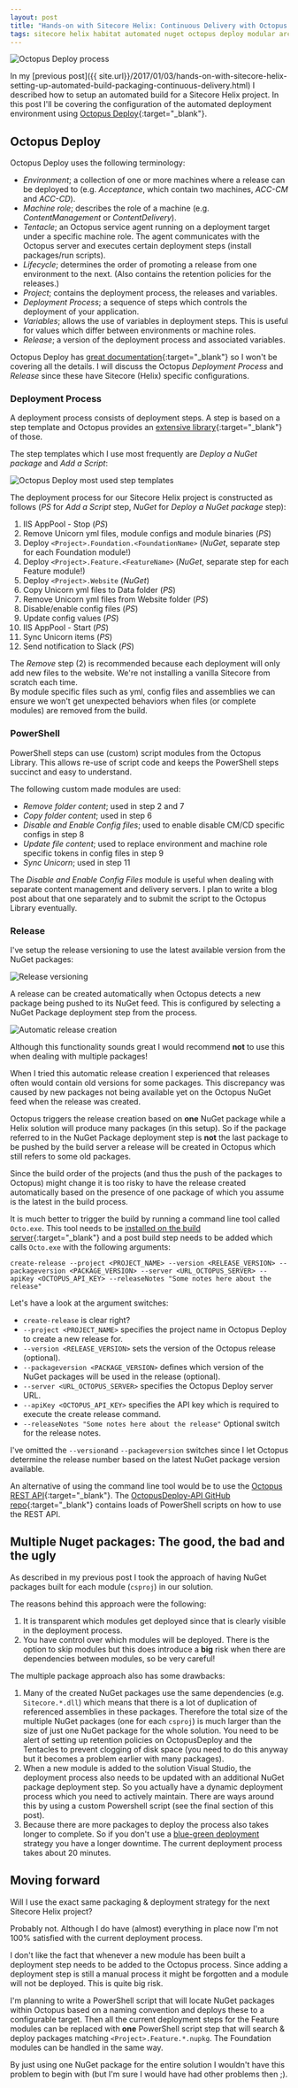 ```yaml
---
layout: post
title: "Hands-on with Sitecore Helix: Continuous Delivery with Octopus Deploy"
tags: sitecore helix habitat automated nuget octopus deploy modular architecture
---
```


<img class="u-max-full-width" itemprop="image" src="{{ site.url }}/assets/2017/01/24/Octopus_diagram.png" alt="Octopus Deploy process">

In my [previous post]({{ site.url}}/2017/01/03/hands-on-with-sitecore-helix-setting-up-automated-build-packaging-continuous-delivery.html) I described how to setup an automated build for a Sitecore Helix project. 
In this post I'll be covering the configuration of the automated deployment environment using [Octopus Deploy](https://octopus.com/){:target="_blank"}.

<!--more-->

## Octopus Deploy

Octopus Deploy uses the following terminology:

- _Environment_; a collection of one or more machines where a release can be deployed to (e.g. _Acceptance_, which contain two machines, _ACC-CM_ and _ACC-CD_). 
- _Machine role_; describes the role of a machine (e.g. _ContentManagement_ or _ContentDelivery_).
- _Tentacle_; an Octopus service agent running on a deployment target under a specific machine role. The agent communicates with the Octopus server and executes certain deployment steps (install packages/run scripts). 
- _Lifecycle_; determines the order of promoting a release from one environment to the next. (Also contains the retention policies for the releases.)
- _Project_; contains the deployment process, the releases and variables.
- _Deployment Process_; a sequence of steps which controls the deployment of your application.
- _Variables_; allows the use of variables in deployment steps. This is useful for values which differ between environments or machine roles. 
- _Release_; a version of the deployment process and associated variables.

Octopus Deploy has [great documentation](http://docs.octopusdeploy.com/display/OD/Getting+started){:target="_blank"} 
so I won't be covering all the details. 
I will discuss the Octopus _Deployment Process_ and _Release_ since these have Sitecore (Helix) specific configurations. 

### Deployment Process

A deployment process consists of deployment steps. A step is based on a step template and Octopus provides an 
[extensive library](https://library.octopusdeploy.com/listing){:target="_blank"} of those. 

The step templates which I use most frequently are _Deploy a NuGet package_ and _Add a Script_:

<img class="u-max-full-width" src="{{ site.url }}/assets/2017/01/24/octopus-most-used-step-templates.png" alt="Octopus Deploy most used step templates">

The deployment process for our Sitecore Helix project is constructed as follows (_PS_ for _Add a Script_ step, _NuGet_ for _Deploy a NuGet package_ step):

1. IIS AppPool - Stop (_PS_)
2. Remove Unicorn yml files, module configs and module binaries (_PS_)
3. Deploy `<Project>.Foundation.<FoundationName>` (_NuGet_, separate step for each Foundation module!)
4. Deploy `<Project>.Feature.<FeatureName>` (_NuGet_, separate step for each Feature module!)
5. Deploy `<Project>.Website` (_NuGet_)
6. Copy Unicorn yml files to Data folder (_PS_)
7. Remove Unicorn yml files from Website folder (_PS_)
8. Disable/enable config files (_PS_)
9. Update config values (_PS_)
10. IIS AppPool - Start (_PS_)
11. Sync Unicorn items (_PS_)
12. Send notification to Slack (_PS_)

The _Remove_ step (2) is recommended because each deployment will only add new files to the website. 
We're not installing a vanilla Sitecore from scratch each time.  
By module specific files such as yml, config files and assemblies we can ensure we won't get unexpected behaviors when files (or complete modules) are removed from the build.  

### PowerShell

PowerShell steps can use (custom) script modules from the Octopus Library. 
This allows re-use of script code and keeps the PowerShell steps succinct and easy to understand.

The following custom made modules are used:

- _Remove folder content_; used in step 2 and 7
- _Copy folder content_; used in step 6
- _Disable and Enable Config files_; used to enable disable CM/CD specific configs in step 8
- _Update file content_; used to replace environment and machine role specific tokens in config files in step 9
- _Sync Unicorn_; used in step 11

The _Disable and Enable Config Files_ module is useful when dealing with separate content management and delivery servers. 
I plan to write a blog post about that one separately and to submit the script to the Octopus Library eventually. 

### Release

I've setup the release versioning to use the latest available version from the NuGet packages:

<img class="u-max-full-width" src="{{ site.url }}/assets/2017/01/24/release-versioning.png" alt="Release versioning">

A release can be created automatically when Octopus detects a new package being pushed to its NuGet feed.
This is configured by selecting a NuGet Package deployment step from the process.  

<img class="u-max-full-width" src="{{ site.url }}/assets/2017/01/24/automatic-release-creation.png" alt="Automatic release creation">

Although this functionality sounds great I would recommend __not__ to use this when dealing with multiple packages!

When I tried this automatic release creation I experienced that releases often would contain old versions for some packages.
This discrepancy was caused by new packages not being available yet on the Octopus NuGet feed when the release was created.

Octopus triggers the release creation based on __one__ NuGet package while a Helix solution will produce many packages (in this setup). 
So if the package referred to in the NuGet Package deployment step is __not__ the last package to be pushed by the build server a release will be created in 
Octopus which still refers to some old packages.

Since the build order of the projects (and thus the push of the packages to Octopus) might change it is too risky to have the release created automatically 
based on the presence of one package of which you assume is the latest in the build process.

It is much better to trigger the build by running a command line tool called `Octo.exe`.
This tool needs to be [installed on the build server](http://docs.octopusdeploy.com/display/OD/Bamboo#Bamboo-Creatingarelease){:target="_blank"} and a post build step needs to be added which calls `Octo.exe` with the following arguments:

`create-release --project <PROJECT_NAME> --version <RELEASE_VERSION> --packageversion <PACKAGE_VERSION> --server <URL_OCTOPUS_SERVER> --apiKey <OCTOPUS_API_KEY> --releaseNotes "Some notes here about the release"`

Let's have a look at the argument switches:

- `create-release` is clear right?
- `--project <PROJECT_NAME>` specifies the project name in Octopus Deploy to create a new release for.
- `--version <RELEASE_VERSION>` sets the version of the Octopus release (optional).
- `--packageversion <PACKAGE_VERSION>` defines which version of the NuGet packages will be used in the release (optional).
- `--server <URL_OCTOPUS_SERVER>` specifies the Octopus Deploy server URL.
- `--apiKey <OCTOPUS_API_KEY>` specifies the API key which is required to execute the create release command.
- `--releaseNotes "Some notes here about the release"` Optional switch for the release notes.

I've omitted the `--version`and `--packageversion` switches since I let Octopus determine the release number based on the latest NuGet package version available.

An alternative of using the command line tool would be to use the [Octopus REST API](http://docs.octopusdeploy.com/display/OD/Octopus+REST+API){:target="_blank"}.
The [OctopusDeploy-API GitHub repo](https://github.com/OctopusDeploy/OctopusDeploy-Api/tree/master/REST/PowerShell){:target="_blank"} contains loads of PowerShell scripts on how to use the REST API.

## Multiple Nuget packages: The good, the bad and the ugly

As described in my previous post I took the approach of having NuGet packages built for each module (`csproj`) in our solution.

The reasons behind this approach were the following:

1. It is transparent which modules get deployed since that is clearly visible in the deployment process.
2. You have control over which modules will be deployed. There is the option to skip modules but this does introduce a __big__ risk when there are dependencies between modules, so be very careful!

The multiple package approach also has some drawbacks:

1. Many of the created NuGet packages use the same dependencies (e.g. `Sitecore.*.dll`) which means that there is a lot of duplication of referenced assemblies in these packages. Therefore the total size of the multiple NuGet packages (one for each `csproj`) is much larger than the size of just one NuGet package for the whole solution. You need to be alert of setting up retention policies on OctopusDeploy and the Tentacles to prevent clogging of disk space (you need to do this anyway but it becomes a problem earlier with many packages). 
2. When a new module is added to the solution Visual Studio, the deployment process also needs to be updated with an additional NuGet package deployment step. So you actually have a dynamic deployment process which you need to actively maintain. There are ways around this by using a custom Powershell script (see the final section of this post).
3. Because there are more packages to deploy the process also takes longer to complete. So if you don't use a [blue-green deployment](https://martinfowler.com/bliki/BlueGreenDeployment.html)
strategy you have a longer downtime. The current deployment process takes about 20 minutes.

## Moving forward 

Will I use the exact same packaging & deployment strategy for the next Sitecore Helix project? 

Probably not. Although I do have (almost) everything in place now I'm not 100% satisfied with the current deployment process.

I don't like the fact that whenever a new module has been built a deployment step needs to be added to the Octopus process. 
Since adding a deployment step is still a manual process it might be forgotten and a module will not be deployed. This is quite big risk.

I'm planning to write a PowerShell script that will locate NuGet packages within Octopus based on a naming convention and deploys these to a configurable target. 
Then all the current deployment steps for the Feature modules can be replaced with __one__ PowerShell script step that will search & deploy packages matching `<Project>.Feature.*.nupkg`.
The Foundation modules can be handled in the same way.

By just using one NuGet package for the entire solution I wouldn't have this problem to begin with (but I'm sure I would have had other problems then ;).
